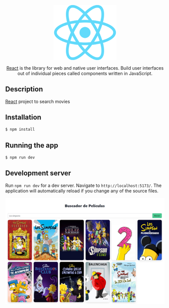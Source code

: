 <p align="center">
    <a href="https://react.dev/" target="blank"><img src="images/react.jpg" width="200" alt="React Logo" /></a>
</p>

<p align="center"><a href="https://react.dev/" target="_blank">React</a> is the library for web and native user interfaces. Build user interfaces out of individual pieces called components written in JavaScript.</p>
 
## Description

[React](https://react.dev/) project to search movies

## Installation

```bash
$ npm install
```

## Running the app

```bash
$ npm run dev
```

## Development server

Run `npm run dev` for a dev server. Navigate to `http://localhost:5173/`. The application will automatically reload if you change any of the source files.

<img src="images\demo.jpg" alt="Demo">

